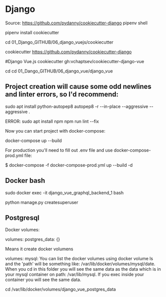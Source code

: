 # Django
Source: https://github.com/pydanny/cookiecutter-django
pipenv shell

pipenv install cookiecutter




cd 01_Django_GITHUB/06_django_vuejs/cookiecutter


cookiecutter https://github.com/pydanny/cookiecutter-django

#Django Vue.js
cookiecutter gh:vchaptsev/cookiecutter-django-vue

cd <project-name>
cd 01_Dango_GITHUB/06_django_vue/django_vue




## Project creation will cause some odd newlines and linter errors, so I'd recommend:

sudo apt install python-autopep8
autopep8 -r --in-place --aggressive --aggressive .

ERROR: sudo apt install npm
npm run lint --fix



Now you can start project with docker-compose:

docker-compose up --build


For production you'll need to fill out .env file and use docker-compose-prod.yml file:

$ docker-compose -f docker-compose-prod.yml up --build -d


## Docker bash

sudo docker exec -it  django_vue_graphql_backend_1 bash


python manage.py createsuperuser




## Postgresql

Docker volumes:

volumes:
    postgres_data: {}

Means it create docker volumens

volumes:
 mysql:
You can list the docker volumes using docker volume ls and the 'path' will be something like: /var/lib/docker/volumes/mysql/date. When you cd in this folder you will see the same data as the data which is in your mysql container on path: /var/lib/mysql. If you exec inside your container you will see the same data.

cd /var/lib/docker/volumes/django_vue_postgres_data